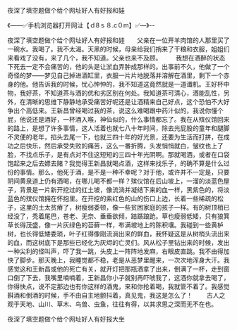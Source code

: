 夜深了填空题做个给个网址好人有好报和娃

《——✅手机浏览器打开网沚【ｄ8ｓ８.c０m】✅—》--

夜深了填空题做个给个网址好人有好报和娃　　父亲在一位开羊肉馆的人那里买了一碗水。我喝了。我不太渴。天黑的时候，母亲给我们捎来了干粮和衣服，姐姐们来看戏了没有，来了几个，我不知道。父亲也来不及顾。
　　我想在酒醉的状态下死去一定不会痛苦的，他的头是让淤血弄肿成那样的。出事前不久，他做了一个奇怪的梦――梦见自己掉进酒缸里，衣服一片片地脱落并溶解在酒里，剩下一个赤身的他。他告诉我的时候，忧心忡忡的，我不知道这竟然就是一道谶机。王好杯中物，我好茶，不知道茶与酒的优和劣区别在何处。我知道茶可清心，酒能乱性，另外，在清晰的思维下静静地承受痛苦好呢还是让酒精来自己好点，这个恐怕不大好争出个高低来。王新昌曾经喝过我的茶，说这么难喝跟中药汁似的，我说你懂个屁，他说还是酒好，一杯酒入喉，神仙似的，什么事情都忘了。我在从殡仪馆回来的路上，是想了许多事情，这人活着也就七八十年时间，除去光屁股的童年和腿脚不灵便的老年，掐头去尾一下，也就三四十年的好光景，还要为生活而打拼，在成功之后快乐，然后承受失败的痛苦，这么一番折腾，头发悄悄就白，皱纹也上了脸，不找点乐子，是有点对不住这短短的三四十年光阴啊。那就喝酒，或者在口袋饱起来之后去嫖去赌？我觉得王新昌就喝点酒，这样来找乐子，的确不算是什么过份的事情。那么，他死于酒，是不是一种不幸呢？对于他，或许并不一定是，只要阴间黄泉道上仍有酒喝，在哪儿喝不都一样？殡仪馆在后山坡上，一溜的淡蓝色屋子，背景是一片新开挖过的红土坡，像流淌并凝结下来的血一样，黑紫色的，将淡蓝色的殡仪馆拥在怀抱里。在开挖的紫红色的山的伤口上边，长着一些稀疏的松子，这里的土太贫瘠了，树瘦弱委顿，像一些贫困家庭的孩子一样。有的树顶梢已经没了，秃着尾巴，苍老、无奈、垂垂欲倾，踣踬踉跄。草也瘦弱低矮，只有狼箕草长得茂盛，像一片灰绿色的苔藓一样，布满坡地上的陈积壤。我碰到一些黄栌树，也长得低矮委琐，叶子红得像刚流淌出来的鲜血，我怀疑这是从树梢头流出来的血，而这树底下是那些已经化为灰烬的亡灵们。风从松子里钻出来的时候，发出一种尖利的怪叫声，吓了我一跳，头皮上一阵阵地发麻，右眼皮直跳。我不由得加快了脚步。那天晚上，我睡觉都不稳，老是从恶梦里醒来，一次次地浑身大汗。我感觉这和王新昌或他的死亡有关，就开灯把那瓶酒拿了出来，倒满了一杯，走到窗口倒了下去，我嘴里喃喃着，王新昌你小子就别再吓唬我了，这酒你就拿去喝了，你得快点，说不定那边也有你这样的酒鬼，来和你抢着喝，我就管不着了。我感觉斟酒和倒酒的时候，手不由自主地颤抖着，真见鬼，我这是怎么了！
　　古人之观于天地、山川、草木、鸟兽、虫鱼，往往有得，以其求思之深而无不在也。





夜深了填空题做个给个网址好人有好报大坐
